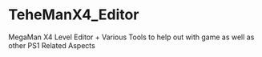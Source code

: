 # TeheManX4_Editor
MegaMan X4 Level Editor + Various Tools to help out with game as well as other PS1 Related Aspects
